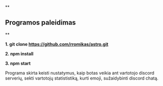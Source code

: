 **

## Programos paleidimas

**

**1. git clone https://github.com/rromikas/astro.git**

**2. npm install**

**3. npm start**


Programa skirta keisti nustatymus, kaip botas veikia ant vartotojo discord serverių, sekti vartotojų statististiką, kurti emoji, sužaidybinti discord chatą.
